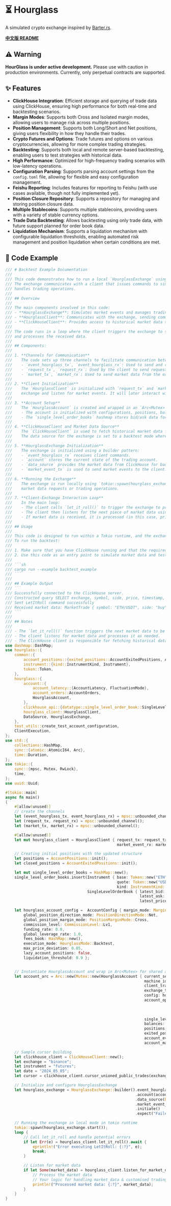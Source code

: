 # ⏳ Hourglass

A simulated crypto exchange inspired by [Barter.rs](https://github.com/barter-rs/barter-rs).

[**中文版 README**](https://github.com/arthur19q3/Hourglass/blob/master/README_CN.md)

## ⚠️ Warning

**HourGlass is under active development.** Please use with caution in production environments. Currently, only perpetual contracts are supported.

## ✨ Features

- **ClickHouse Integration**: Efficient storage and querying of trade data using ClickHouse, ensuring high performance for both real-time and backtesting scenarios.
- **Margin Modes**: Supports both Cross and Isolated margin modes, allowing users to manage risk across multiple positions.
- **Position Management**: Supports both Long/Short and Net positions, giving users flexibility in how they handle their trades.
- **Crypto Futures and Options**: Trade futures and options on various cryptocurrencies, allowing for more complex trading strategies.
- **Backtesting**: Supports both local and remote server-based backtesting, enabling users to test strategies with historical data.
- **High Performance**: Optimized for high-frequency trading scenarios with low-latency operations.
- **Configuration Parsing**: Supports parsing account settings from the `config.toml` file, allowing for flexible and easy configuration management.
- **Feishu Reporting**: Includes features for reporting to Feishu (with use cases available, though not fully implemented yet).
- **Position Closure Repository**: Supports a repository for managing and storing position closure data.
- **Multiple Stablecoins**: Supports multiple stablecoins, providing users with a variety of stable currency options.
- **Trade Data Backtesting**: Allows backtesting using only trade data, with future support planned for order book data.
- **Liquidation Mechanism**: Supports a liquidation mechanism with configurable liquidation thresholds, enabling automated risk management and position liquidation when certain conditions are met.



## 📜 Code Example

```rust
/// # Backtest Example Documentation
///
/// This code demonstrates how to run a local `HourglassExchange` using simulated market data.
/// The exchange communicates with a client that issues commands to simulate market events and
/// handles trading operations.
///
/// ## Overview
///
/// The main components involved in this code:
/// - **HourglassExchange**: Simulates market events and manages trading data.
/// - **HourglassClient**: Communicates with the exchange, sending commands and receiving market data.
/// - **ClickHouseClient**: Provides access to historical market data stored in a ClickHouse database.
///
/// The code runs in a loop where the client triggers the exchange to simulate the next market event
/// and processes the received data.
///
/// ## Components:
///
/// 1. **Channels for Communication**
///    The code sets up three channels to facilitate communication between components:
///    - `event_hourglass_tx`, `event_hourglass_rx`: Used to send and receive events from the exchange.
///    - `request_tx`, `request_rx`: Used by the client to send requests to the exchange.
///    - `market_tx`, `market_rx`: Used to send market data from the exchange to the client.
///
/// 2. **Client Initialization**
///    The `HourglassClient` is initialized with `request_tx` and `market_rx`, allowing it to send commands to the
///    exchange and listen for market events. It will later interact with the exchange by sending commands like `let_it_roll`.
///
/// 3. **Account Setup**
///    The `HourglassAccount` is created and wrapped in an `Arc<Mutex>` to allow safe concurrent access.
///    - The account is initialized with configurations, positions, balances, and an order book.
///    - The `single_level_order_books` hashmap stores bid/ask data for instruments like `ETH/USDT`.
///
/// 4. **ClickHouseClient and Market Data Source**
///    The `ClickHouseClient` is used to fetch historical market data from a ClickHouse database.
///    The data source for the exchange is set to a backtest mode where it reads data from ClickHouse using a cursor.
///
/// 5. **HourglassExchange Initialization**
///    The exchange is initialized using a builder pattern:
///    - `event_hourglass_rx` receives client commands.
///    - `account` stores the current state of the trading account.
///    - `data_source` provides the market data from ClickHouse for backtesting.
///    - `market_event_tx` is used to send market events to the client.
///
/// 6. **Running the Exchange**
///    The exchange is run locally using `tokio::spawn(hourglass_exchange.start())`, which listens for events such as
///    market data requests or trading operations.
///
/// 7. **Client-Exchange Interaction Loop**
///    In the main loop:
///    - The client calls `let_it_roll()` to trigger the exchange to process the next market event.
///    - The client then listens for the next piece of market data using `listen_for_market_data()`.
///    - If market data is received, it is processed (in this case, printed out).
///
/// ## Usage
///
/// This code is designed to run within a Tokio runtime, and the exchange operates in an asynchronous manner.
/// To run the backtest:
///
/// 1. Make sure that you have ClickHouse running and that the required data is available in the specified table.
/// 2. Use this code as an entry point to simulate market data and test trading strategies.
///
/// ```sh
/// cargo run --example backtest_example
/// ```
///
/// ## Example Output
/// ```
/// Successfully connected to the ClickHouse server.
/// Constructed query SELECT exchange, symbol, side, price, timestamp, amount FROM binance_futures_trades.binance_futures_trades_union_2024_05_05 ORDER BY timestamp DESC
/// Sent LetItRoll command successfully
/// Received market data: MarketTrade { symbol: "ETH/USDT", side: "buy", price: 16305.0, amount: 0.5 }
/// ```
///
/// ## Notes
///
/// - The `let_it_roll()` function triggers the next market data to be processed.
/// - The client listens for market data and processes it as needed.
/// - The ClickHouse client is responsible for fetching historical data and providing it to the exchange.
use dashmap::DashMap;
use hourglass::{
    common::{
        account_positions::{exited_positions::AccountExitedPositions, AccountPositions},
        instrument::{kind::InstrumentKind, Instrument},
        token::Token,
    },
    hourglass::{
        account::{
            account_latency::{AccountLatency, FluctuationMode},
            account_orders::AccountOrders,
            HourglassAccount,
        },
        clickhouse_api::{datatype::single_level_order_book::SingleLevelOrderBook, queries_operations::ClickHouseClient},
        hourglass_client::HourglassClient,
        DataSource, HourglassExchange,
    },
    test_utils::create_test_account_configuration,
    ClientExecution,
};
use std::{
    collections::HashMap,
    sync::{atomic::AtomicI64, Arc},
    time::Duration,
};
use tokio::{
    sync::{mpsc, Mutex, RwLock},
    time,
};
use uuid::Uuid;

#[tokio::main]
async fn main()
{
    #[allow(unused)]
    // create the channels
    let (event_hourglass_tx, event_hourglass_rx) = mpsc::unbounded_channel();
    let (request_tx, request_rx) = mpsc::unbounded_channel();
    let (market_tx, market_rx) = mpsc::unbounded_channel();

    #[allow(unused)]
    let mut hourglass_client = HourglassClient { request_tx: request_tx.clone(),
                                                 market_event_rx: market_rx };

    // Creating initial positions with the updated structure
    let positions = AccountPositions::init();
    let closed_positions = AccountExitedPositions::init();

    let mut single_level_order_books = HashMap::new();
    single_level_order_books.insert(Instrument { base: Token::new("ETH".to_string()),
                                                 quote: Token::new("USDT".to_string()),
                                                 kind: InstrumentKind::Perpetual },
                                    SingleLevelOrderBook { latest_bid: 16305.0,
                                                           latest_ask: 16499.0,
                                                           latest_price: 0.0 });

    let hourglass_account_config =  AccountConfig { margin_mode: MarginMode::SingleCurrencyMargin,
        global_position_direction_mode: PositionDirectionMode::Net,
        global_position_margin_mode: PositionMarginMode::Cross,
        commission_level: CommissionLevel::Lv1,
        funding_rate: 0.0,
        global_leverage_rate: 1.0,
        fees_book: HashMap::new(),
        execution_mode: HourglassMode::Backtest,
        max_price_deviation: 0.05,
        lazy_account_positions: false,
        liquidation_threshold: 0.9 };


    // Instantiate HourglassAccount and wrap in Arc<Mutex> for shared access
    let account_arc = Arc::new(Mutex::new(HourglassAccount { current_session: Uuid::new_v4(),
                                                             machine_id: 0,
                                                             client_trade_counter: 0.into(),
                                                             exchange_timestamp: AtomicI64::new(1234567),
                                                             config: hourglass_account_config,
                                                             account_open_book: Arc::new(RwLock::new(AccountOrders::new(0, vec![], AccountLatency { fluctuation_mode: FluctuationMode::Sine,
                                                                                                                                                    maximum: 100,
                                                                                                                                                    minimum: 2,
                                                                                                                                                    current_value: 0 }).await)),
                                                             single_level_order_book: Arc::new(Mutex::new(single_level_order_books)),
                                                             balances: DashMap::new(),
                                                             positions,
                                                             exited_positions: closed_positions,
                                                             account_event_tx: event_hourglass_tx,
                                                             account_margin: Arc::new(Default::default()) }));

    // Sample cursor building
    let clickhouse_client = ClickHouseClient::new();
    let exchange = "binance";
    let instrument = "futures";
    let date = "2024_05_05";
    let cursor = clickhouse_client.cursor_unioned_public_trades(exchange, instrument, date).await.unwrap();

    // Initialize and configure HourglassExchange
    let hourglass_exchange = HourglassExchange::builder().event_hourglass_rx(request_rx)
                                                         .account(account_arc.clone())
                                                         .data_source(DataSource::Backtest(cursor))
                                                         .market_event_tx(market_tx)
                                                         .initiate()
                                                         .expect("Failed to build HourglassExchange");

    // Running the exchange in local mode in tokio runtime
    tokio::spawn(hourglass_exchange.start());
    loop {
        // Call let_it_roll and handle potential errors
        if let Err(e) = hourglass_client.let_it_roll().await {
            eprintln!("Error executing LetItRoll: {:?}", e);
            break;
        }

        // Listen for market data
        if let Some(market_data) = hourglass_client.listen_for_market_data().await {
            // Process the market data
            // Your logic for handling market_data & customised trading strategy goes here
            println!("Processed market data: {:?}", market_data);
        }
    }
}
